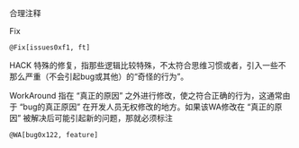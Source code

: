 合理注释

Fix

```
@Fix[issues0xf1, ft]
```

HACK 特殊的修复，指那些逻辑比较特殊，不太符合思维习惯或者，引入一些不那么严重（不会引起bug或其他）的“奇怪的行为”。

WorkAround 指在 “真正的原因” 之外进行修改，使之符合正确的行为，这通常由于 “bug的真正原因” 在开发人员无权修改的地方。如果该WA修改在 “真正的原因” 被解决后可能引起新的问题，那就必须标注

```
@WA[bug0x122, feature] 
```
